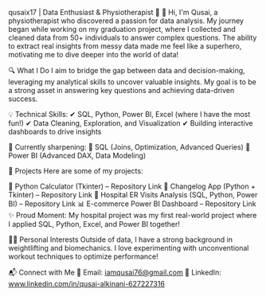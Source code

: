 qusaix17 | Data Enthusiast & Physiotherapist 🚀
👋 Hi, I'm Qusai, a physiotherapist who discovered a passion for data analysis. My journey began while working on my graduation project, where I collected and cleaned data from 50+ individuals to answer complex questions. The ability to extract real insights from messy data made me feel like a superhero, motivating me to dive deeper into the world of data!

🔍 What I Do
I aim to bridge the gap between data and decision-making, leveraging my analytical skills to uncover valuable insights. My goal is to be a strong asset in answering key questions and achieving data-driven success.

💡 Technical Skills:
✔ SQL, Python, Power BI, Excel (where I have the most fun!)
✔ Data Cleaning, Exploration, and Visualization
✔ Building interactive dashboards to drive insights

📌 Currently sharpening:
🎯 SQL (Joins, Optimization, Advanced Queries)
🎯 Power BI (Advanced DAX, Data Modeling)

📂 Projects
Here are some of my projects:

🧮 Python Calculator (Tkinter) – Repository Link
📜 Changelog App (Python + Tkinter) – Repository Link
🏥 Hospital ER Visits Analysis (SQL, Python, Power BI) – Repository Link
📊 E-commerce Power BI Dashboard – Repository Link
✨ Proud Moment: My hospital project was my first real-world project where I applied SQL, Python, Excel, and Power BI together!

🏋️‍♂️ Personal Interests
Outside of data, I have a strong background in weightlifting and biomechanics. I love experimenting with unconventional workout techniques to optimize performance!

📬 Connect with Me
📧 Email: iamqusai76@gmail.com
🔗 LinkedIn: www.linkedin.com/in/qusai-alkinani-627227316
